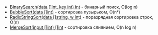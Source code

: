- [BinarySearch(data []int, key int) int](https://github.com/Forest33/algorithms/blob/master/binarysearch.go) - бинарный поиск, O(log n)
- [BubbleSort(data []int)](https://github.com/Forest33/algorithms/blob/master/bubblesort.go) - сортировка пузырьком, O(n²)
- [RadixStringSort(data []string, w int)](https://github.com/Forest33/algorithms/blob/master/radixsort.go) - поразрядная сортировка строк, O(n)
- [MergeSort(input []int) []int](https://github.com/Forest33/algorithms/blob/master/mergesort.go) - сортировка слиянием, O(n log n)
